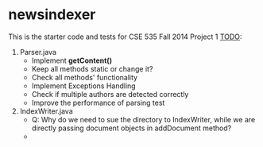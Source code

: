 newsindexer
===========

This is the starter code and tests for CSE 535 Fall 2014 Project 1
<u>TODO</u>:
1.	Parser.java
	<ul><li>Implement <b>getContent()</b>
		<li>Keep all methods static or change it?
		<li>Check all methods' functionality
		<li>Implement Exceptions Handling
		<li>Check if multiple authors are detected correctly
		<li>Improve the performance of parsing
		test
	</ul>
2.	IndexWriter.java
	<ul><li>Q: Why do we need to sue the directory to IndexWriter, while we are directly passing document objects in addDocument method?
		<li>